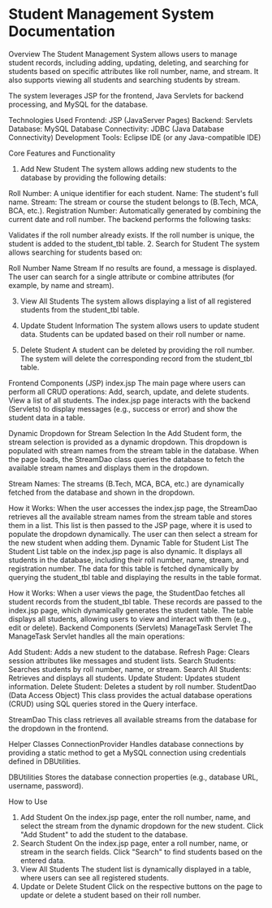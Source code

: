 # **Student Management System Documentation**

Overview
The Student Management System allows users to manage student records, including adding, updating, deleting, and searching for students based on specific attributes like roll number, name, and stream. It also supports viewing all students and searching students by stream.

The system leverages JSP for the frontend, Java Servlets for backend processing, and MySQL for the database.

Technologies Used
Frontend: JSP (JavaServer Pages)
Backend: Servlets
Database: MySQL
Database Connectivity: JDBC (Java Database Connectivity)
Development Tools: Eclipse IDE (or any Java-compatible IDE)



Core Features and Functionality
1. Add New Student
The system allows adding new students to the database by providing the following details:

Roll Number: A unique identifier for each student.
Name: The student's full name.
Stream: The stream or course the student belongs to (B.Tech, MCA, BCA, etc.).
Registration Number: Automatically generated by combining the current date and roll number.
The backend performs the following tasks:

Validates if the roll number already exists.
If the roll number is unique, the student is added to the student_tbl table.
2. Search for Student
The system allows searching for students based on:

Roll Number
Name
Stream
If no results are found, a message is displayed. The user can search for a single attribute or combine attributes (for example, by name and stream).

3. View All Students
The system allows displaying a list of all registered students from the student_tbl table.

4. Update Student Information
The system allows users to update student data. Students can be updated based on their roll number or name.

5. Delete Student
A student can be deleted by providing the roll number. The system will delete the corresponding record from the student_tbl table.

Frontend Components (JSP)
index.jsp
The main page where users can perform all CRUD operations:
Add, search, update, and delete students.
View a list of all students.
The index.jsp page interacts with the backend (Servlets) to display messages (e.g., success or error) and show the student data in a table.

Dynamic Dropdown for Stream Selection
In the Add Student form, the stream selection is provided as a dynamic dropdown. This dropdown is populated with stream names from the stream table in the database. When the page loads, the StreamDao class queries the database to fetch the available stream names and displays them in the dropdown.

Stream Names: The streams (B.Tech, MCA, BCA, etc.) are dynamically fetched from the database and shown in the dropdown.

How it Works:
When the user accesses the index.jsp page, the StreamDao retrieves all the available stream names from the stream table and stores them in a list.
This list is then passed to the JSP page, where it is used to populate the dropdown dynamically.
The user can then select a stream for the new student when adding them.
Dynamic Table for Student List
The Student List table on the index.jsp page is also dynamic. It displays all students in the database, including their roll number, name, stream, and registration number. The data for this table is fetched dynamically by querying the student_tbl table and displaying the results in the table format.


How it Works:
When a user views the page, the StudentDao fetches all student records from the student_tbl table.
These records are passed to the index.jsp page, which dynamically generates the student table.
The table displays all students, allowing users to view and interact with them (e.g., edit or delete).
Backend Components (Servlets)
ManageTask Servlet
The ManageTask Servlet handles all the main operations:

Add Student: Adds a new student to the database.
Refresh Page: Clears session attributes like messages and student lists.
Search Students: Searches students by roll number, name, or stream.
Search All Students: Retrieves and displays all students.
Update Student: Updates student information.
Delete Student: Deletes a student by roll number.
StudentDao (Data Access Object)
This class provides the actual database operations (CRUD) using SQL queries stored in the Query interface.

StreamDao
This class retrieves all available streams from the database for the dropdown in the frontend.

Helper Classes
ConnectionProvider
Handles database connections by providing a static method to get a MySQL connection using credentials defined in DBUtilities.

DBUtilities
Stores the database connection properties (e.g., database URL, username, password).

How to Use
1. Add Student
On the index.jsp page, enter the roll number, name, and select the stream from the dynamic dropdown for the new student.
Click "Add Student" to add the student to the database.
2. Search Student
On the index.jsp page, enter a roll number, name, or stream in the search fields.
Click "Search" to find students based on the entered data.
3. View All Students
The student list is dynamically displayed in a table, where users can see all registered students.
4. Update or Delete Student
Click on the respective buttons on the page to update or delete a student based on their roll number.
